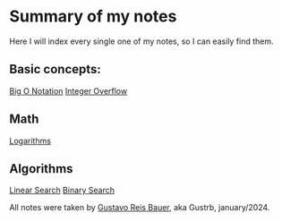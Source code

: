 # Summary of my notes

Here I will index every single one of my notes, so I can easily find them.

## Basic concepts:

[Big O Notation](http://localhost:3000/concepts/big-o)
[Integer Overflow](http://localhost:3000/concepts/integer-overflow)

## Math

[Logarithms](http://localhost:3000/math/logarithms)

## Algorithms

[Linear Search](http://localhost:3000/algorithms/linear-search)
[Binary Search](http://localhost:3000/algorithms/binary-search)

All notes were taken by [Gustavo Reis Bauer](https://github.com/Gustrb), aka Gustrb, january/2024.